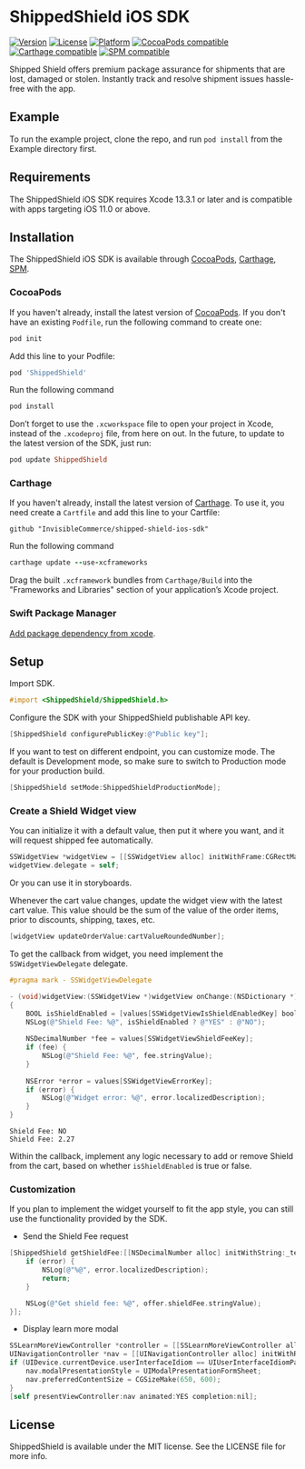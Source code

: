 # ShippedShield iOS SDK

 [![Version](https://img.shields.io/cocoapods/v/ShippedShield.svg?style=flat)](https://cocoapods.org/pods/ShippedShield)
 [![License](https://img.shields.io/cocoapods/l/ShippedShield.svg?style=flat)](https://cocoapods.org/pods/ShippedShield)
 [![Platform](https://img.shields.io/cocoapods/p/ShippedShield.svg?style=flat)](https://cocoapods.org/pods/ShippedShield)
 [![CocoaPods compatible](https://img.shields.io/badge/CocoaPods-compatible-green.svg?style=flat)](https://cocoapods.org)
 [![Carthage compatible](https://img.shields.io/badge/Carthage-compatible-green.svg?style=flat)](https://github.com/Carthage/Carthage)
 [![SPM compatible](https://img.shields.io/badge/SPM-compatible-green.svg?style=flat)](https://www.swift.org/package-manager)

Shipped Shield offers premium package assurance for shipments that are lost, damaged or stolen. Instantly track and resolve shipment issues hassle-free with the app.

## Example

To run the example project, clone the repo, and run `pod install` from the Example directory first.

## Requirements

The ShippedShield iOS SDK requires Xcode 13.3.1 or later and is compatible with apps targeting iOS 11.0 or above.

## Installation

The ShippedShield iOS SDK is available through [CocoaPods](https://cocoapods.org/), [Carthage](https://github.com/Carthage/Carthage), [SPM](https://www.swift.org/package-manager).

### CocoaPods

If you haven't already, install the latest version of [CocoaPods](https://cocoapods.org/).
If you don't have an existing `Podfile`, run the following command to create one:
```ruby
pod init
```
Add this line to your Podfile:
```ruby
pod 'ShippedShield'
```
Run the following command
```ruby
pod install
```
Don’t forget to use the `.xcworkspace` file to open your project in Xcode, instead of the `.xcodeproj` file, from here on out.
In the future, to update to the latest version of the SDK, just run:
```ruby
pod update ShippedShield
```

### Carthage

If you haven't already, install the latest version of [Carthage](https://github.com/Carthage/Carthage).
To use it, you need create a `Cartfile` and add this line to your Cartfile:
```ogdl
github "InvisibleCommerce/shipped-shield-ios-sdk"
```
Run the following command
```ruby
carthage update --use-xcframeworks
```
Drag the built `.xcframework` bundles from `Carthage/Build` into the "Frameworks and Libraries" section of your application’s Xcode project.

### Swift Package Manager

[Add package dependency from xcode](https://developer.apple.com/documentation/swift_packages/adding_package_dependencies_to_your_app).

## Setup

Import SDK.

```objective-c
#import <ShippedShield/ShippedShield.h>
```

Configure the SDK with your ShippedShield publishable API key.

```objective-c
[ShippedShield configurePublicKey:@"Public key"];
```

If you want to test on different endpoint, you can customize mode. The default is Development mode, so make sure to switch to Production mode for your production build. 

```objective-c
[ShippedShield setMode:ShippedShieldProductionMode];
```

### Create a Shield Widget view

You can initialize it with a default value, then put it where you want, and it will request shipped fee automatically.

```objective-c
SSWidgetView *widgetView = [[SSWidgetView alloc] initWithFrame:CGRectMake(x, y, width, height)];
widgetView.delegate = self;
```

Or you can use it in storyboards.

Whenever the cart value changes, update the widget view with the latest cart value. This value should be the sum of the value of the order items, prior to discounts, shipping, taxes, etc. 

```objective-c
[widgetView updateOrderValue:cartValueRoundedNumber];
```

To get the callback from widget, you need implement the `SSWidgetViewDelegate` delegate.

```objective-c
#pragma mark - SSWidgetViewDelegate

- (void)widgetView:(SSWidgetView *)widgetView onChange:(NSDictionary *)values
{
    BOOL isShieldEnabled = [values[SSWidgetViewIsShieldEnabledKey] boolValue];
    NSLog(@"Shield Fee: %@", isShieldEnabled ? @"YES" : @"NO");
    
    NSDecimalNumber *fee = values[SSWidgetViewShieldFeeKey];
    if (fee) {
        NSLog(@"Shield Fee: %@", fee.stringValue);
    }
    
    NSError *error = values[SSWidgetViewErrorKey];
    if (error) {
        NSLog(@"Widget error: %@", error.localizedDescription);
    }
}
```

```
Shield Fee: NO
Shield Fee: 2.27
```

Within the callback, implement any logic necessary to add or remove Shield from the cart, based on whether `isShieldEnabled` is true or false. 

### Customization

If you plan to implement the widget yourself to fit the app style, you can still use the functionality provided by the SDK.

- Send the Shield Fee request

```objective-c
[ShippedShield getShieldFee:[[NSDecimalNumber alloc] initWithString:_textField.text] completion:^(SSShieldOffer * _Nullable offer, NSError * _Nullable error) {
    if (error) {
        NSLog(@"%@", error.localizedDescription);
        return;
    }

    NSLog(@"Get shield fee: %@", offer.shieldFee.stringValue);
}];
```

- Display learn more modal

```objective-c
SSLearnMoreViewController *controller = [[SSLearnMoreViewController alloc] initWithNibName:nil bundle:nil];
UINavigationController *nav = [[UINavigationController alloc] initWithRootViewController:controller];
if (UIDevice.currentDevice.userInterfaceIdiom == UIUserInterfaceIdiomPad) {
    nav.modalPresentationStyle = UIModalPresentationFormSheet;
    nav.preferredContentSize = CGSizeMake(650, 600);
}
[self presentViewController:nav animated:YES completion:nil];
```

## License

ShippedShield is available under the MIT license. See the LICENSE file for more info.
